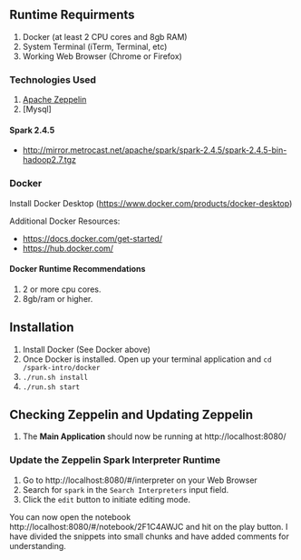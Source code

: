 
## Runtime Requirments
1. Docker (at least 2 CPU cores and 8gb RAM)
2. System Terminal (iTerm, Terminal, etc)
3. Working Web Browser (Chrome or Firefox)

### Technologies Used
1. [Apache Zeppelin](https://zeppelin.apache.org/docs/latest/interpreter/spark.html)
3. [Mysql]

#### Spark 2.4.5
- http://mirror.metrocast.net/apache/spark/spark-2.4.5/spark-2.4.5-bin-hadoop2.7.tgz


### Docker
Install Docker Desktop (https://www.docker.com/products/docker-desktop)

Additional Docker Resources:
* https://docs.docker.com/get-started/
* https://hub.docker.com/

#### Docker Runtime Recommendations
1. 2 or more cpu cores.
2. 8gb/ram or higher.

## Installation
1. Install Docker (See Docker above)
2. Once Docker is installed. Open up your terminal application and `cd /spark-intro/docker`
3. `./run.sh install`
4. `./run.sh start`

## Checking Zeppelin and Updating Zeppelin
1. The **Main Application** should now be running at http://localhost:8080/


### Update the Zeppelin Spark Interpreter Runtime
1. Go to http://localhost:8080/#/interpreter on your Web Browser
2. Search for `spark` in the `Search Interpreters` input field.
3. Click the `edit` button to initiate editing mode.

You can now open the notebook http://localhost:8080/#/notebook/2F1C4AWJC and hit on the play button. I have divided the snippets into small chunks and have added comments for understanding. 
